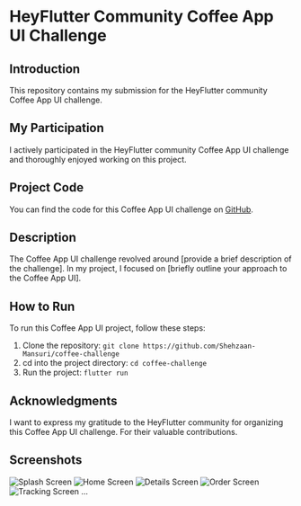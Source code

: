 # HeyFlutter Community Coffee App UI Challenge

## Introduction
This repository contains my submission for the HeyFlutter community Coffee App UI challenge.

## My Participation
I actively participated in the HeyFlutter community Coffee App UI challenge and thoroughly enjoyed working on this project.

## Project Code
You can find the code for this Coffee App UI challenge on [GitHub](https://github.com/Shehzaan-Mansuri/coffee-challenge).

## Description
The Coffee App UI challenge revolved around [provide a brief description of the challenge]. In my project, I focused on [briefly outline your approach to the Coffee App UI].


## How to Run
To run this Coffee App UI project, follow these steps:
1. Clone the repository: `git clone https://github.com/Shehzaan-Mansuri/coffee-challenge`
2. cd into the project directory: `cd coffee-challenge`
3. Run the project: `flutter run`

## Acknowledgments
I want to express my gratitude to the HeyFlutter community for organizing this Coffee App UI challenge. For their valuable contributions.

## Screenshots
![Splash Screen](screenshots/splash.png)
![Home Screen](screenshots/home.png)
![Details Screen](screenshots/details.png)
![Order Screen](screenshots/order.png)
![Tracking Screen](screenshots/tracking.png)
...

